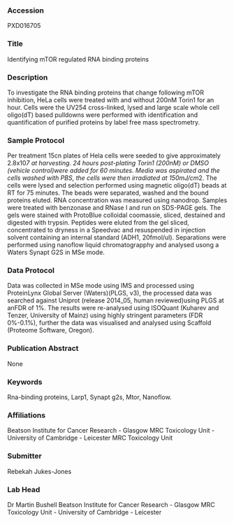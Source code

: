 ### Accession
PXD016705

### Title
Identifying mTOR regulated RNA binding proteins

### Description
To investigate the RNA binding proteins that change following mTOR inhibition, HeLa cells were treated with and without 200nM Torin1 for an hour. Cells were the UV254 cross-linked, lysed and large scale  whole cell oligo(dT) based pulldowns were performed with identification and quantification of purified proteins by label free mass spectrometry.

### Sample Protocol
Per treatment 15cn plates of Hela cells were seeded to give approximately 2.8x10*7 at harvesting. 24 hours post-plating Torin1 (200nM) or DMSO (vehicle control)were added for 60 minutes. Media was  aspirated and the cells washed with PBS, the cells were then irradiated at 150mJ/cm*2. The cells were lysed and selection performed using magnetic oligo(dT) beads at RT for 75 minutes. The beads were  separated, washed and the bound proteins eluted. RNA concentration was measured using nanodrop. Samples were treated with benzonase and RNase I and run on SDS-PAGE gels. The gels were stained with  ProtoBlue colloidal coomassie, sliced, destained and digested with trypsin. Peptides were eluted from the gel sliced, concentrated to dryness in a Speedvac and resuspended in injection solvent  containing an internal standard (ADH1, 20fmol/ul). Separations were performed using nanoflow liquid chromatograpphy and analysed usong a Waters Synapt G2S in MSe mode.

### Data Protocol
Data was collected in MSe mode using IMS and processed using ProteinLynx Global Server (Waters)(PLGS, v3), the processed data was searched against Uniprot (release 2014_05, human reviewed)using PLGS at anFDR of 1%. The results were re-analysed using ISOQuant (Kuharev and Tenzer, University of Mainz) using highly stringent parameters (FDR 0%-0.1%), further the data was visualised and analysed using  Scaffold (Proteome Software, Oregon).

### Publication Abstract
None

### Keywords
Rna-binding proteins, Larp1, Synapt g2s, Mtor, Nanoflow.

### Affiliations
Beatson Institute for Cancer Research - Glasgow  MRC Toxicology Unit - University of Cambridge - Leicester
MRC Toxicology Unit

### Submitter
Rebekah Jukes-Jones

### Lab Head
Dr Martin Bushell
Beatson Institute for Cancer Research - Glasgow  MRC Toxicology Unit - University of Cambridge - Leicester



